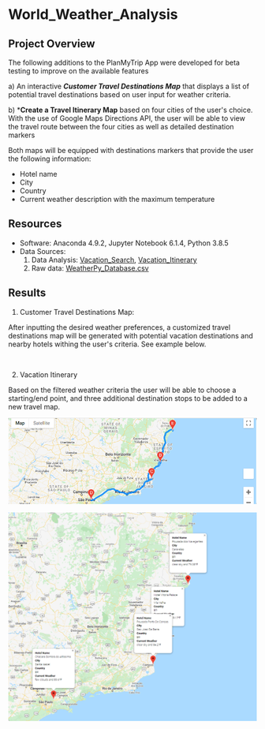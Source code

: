 # World_Weather_Analysis

## Project Overview

The following additions to the PlanMyTrip App were developed for beta testing to improve on the available features

a) An interactive ***Customer Travel Destinations Map*** that displays a list of potential travel destinations based on user input for weather criteria.  

b) ***Create a Travel Itinerary Map** based on four cities of the user's choice. With the use of Google Maps Directions API, the user will be able to view the travel route between the four cities as well as detailed destination markers 

Both maps will be equipped with destinations markers that provide the user the following information:

- Hotel name
- City
- Country
- Current weather description with the maximum temperature


## Resources 

- Software: Anaconda 4.9.2, Jupyter Notebook 6.1.4, Python 3.8.5
- Data Sources: 
   1. Data Analysis: [Vacation_Search](Vacation_Search/Vacation_Search.ipynb), [Vacation_Itinerary](Vacation_Itinerary/Vacation_Itinerary.ipynb)
   2. Raw data: [WeatherPy_Database.csv](Weather_Database/WeatherPy_Database.csv)

## Results

1. Customer Travel Destinations Map:

After inputting the desired weather preferences, a customized travel destinations map will be generated with potential vacation destinations and nearby hotels withing the user's criteria. See example below.

<p align="center">
  <img src="" width="900"/>
</p>


2. Vacation Itinerary

Based on the filtered weather criteria the user will be able to choose a starting/end point, and three additional destination stops to be added to a new travel map. 

<p align="center">
  <img src="Vacation_Itinerary/WeatherPy_travel_map.PNG" width="900"/>
</p>


<p align="center">
  <img src="Vacation_Itinerary/WeatherPy_travel_map_markers.png" width="900"/>
</p>
